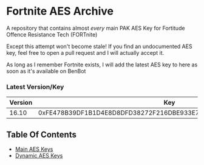 # Fortnite AES Archive
A repository that contains almost *every* main PAK AES Key for Fortitude Offence Resistance Tech (FORTnite)

Except this attempt won't become stale!
If you find an undocumented AES key, feel free to open a pull request and I will actually accept it.

As long as I remember Fortnite exists, I will add the latest AES key to here as soon as it's available on BenBot

### Latest Version/Key
| Version | Key |
|---------|-----|
| 16.10   | 0xFE478B39DF1B1D4E8D8DFD38272F216DBE933E7F80ADCC45DC4108D70428F37D |

## Table Of Contents
- [Main AES Keys](https://github.com/dippyshere/fortnite-aes-archive/tree/master/archive/main.md)
- [Dynamic AES Keys](https://github.com/dippyshere/fortnite-aes-archive/tree/master/archive/dynamic)
